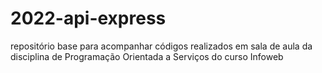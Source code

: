 # 2022-api-express
repositório base para acompanhar códigos realizados em sala de aula da disciplina de Programação Orientada a Serviços do curso Infoweb
